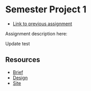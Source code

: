 # Semester Project 1

- [Link to previous assignment](https://github.com/Noroff-FED-Campus-Assignments/fed1-html-css-ca-vanilla-kjetil)

Assignment description here:

Update test

## Resources

- [Brief]()
- [Design]()
- [Site]()
